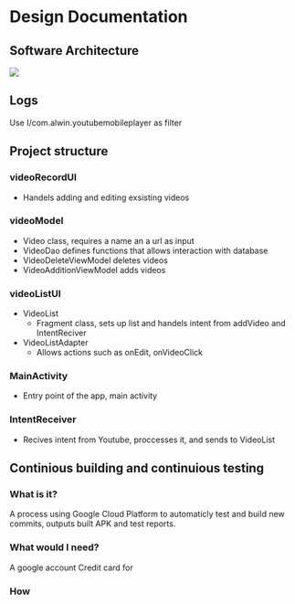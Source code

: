 # Design Documentation
## Software Architecture
![](https://user-images.githubusercontent.com/22556115/97812716-0c988300-1c38-11eb-8e17-40813dcea985.jpg)

## Logs
Use I/com.alwin.youtubemobileplayer as filter

## Project structure
### videoRecordUI
- Handels adding and editing exsisting videos 
### videoModel
- Video class, requires a name an a url as input
- VideoDao defines functions that allows interaction with database
- VideoDeleteViewModel deletes videos
- VideoAdditionViewModel adds videos
### videoListUI
- VideoList
  - Fragment class, sets up list and handels intent from addVideo and IntentReciver
- VideoListAdapter
  - Allows actions such as onEdit, onVideoClick
### MainActivity
- Entry point of the app, main activity
### IntentReceiver
- Recives intent from Youtube, proccesses it, and sends to VideoList

## Continious building and continuious testing
### What is it?
A process using Google Cloud Platform to automaticly test and build new commits, outputs built APK and test reports.
### What would I need?
A google account
Credit card for 
### How 
